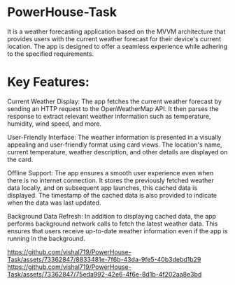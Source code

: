 # PowerHouse-Task

It is a weather forecasting application based on the MVVM architecture that provides users with the current weather forecast for their device's current location. The app is designed to offer a seamless experience while adhering to the specified requirements.

# Key Features:

Current Weather Display: The app fetches the current weather forecast by sending an HTTP request to the OpenWeatherMap API. It then parses the response to extract relevant weather information such as temperature, humidity, wind speed, and more.

User-Friendly Interface: The weather information is presented in a visually appealing and user-friendly format using card views. The location's name, current temperature, weather description, and other details are displayed on the card.

Offline Support: The app ensures a smooth user experience even when there is no internet connection. It stores the previously fetched weather data locally, and on subsequent app launches, this cached data is displayed. The timestamp of the cached data is also provided to indicate when the data was last updated.

Background Data Refresh: In addition to displaying cached data, the app performs background network calls to fetch the latest weather data. This ensures that users receive up-to-date weather information even if the app is running in the background.

https://github.com/vishal719/PowerHouse-Task/assets/73362847/8833481e-7f6b-43da-9fe5-40b3debd1b29
https://github.com/vishal719/PowerHouse-Task/assets/73362847/75eda992-42e6-4f6e-8d1b-4f202aa8e3bd
